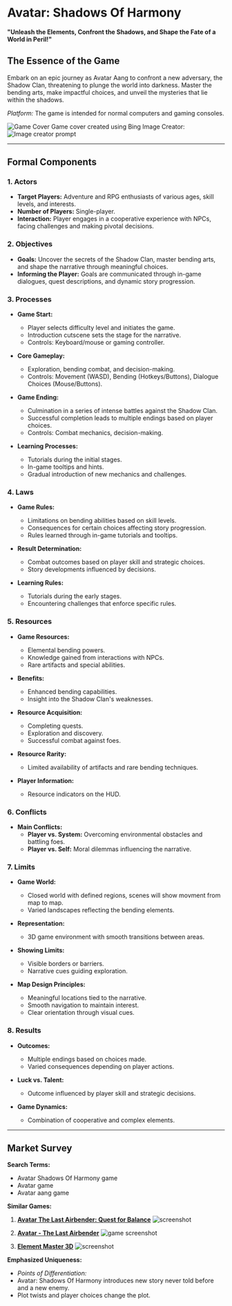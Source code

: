 # Avatar: Shadows Of Harmony

**"Unleash the Elements, Confront the Shadows, and Shape the Fate of a World in Peril!"**

## The Essence of the Game

Embark on an epic journey as Avatar Aang to confront a new adversary, the Shadow Clan, threatening to plunge the world into darkness. Master the bending arts, make impactful choices, and unveil the mysteries that lie within the shadows.

*Platform:* The game is intended for normal computers and gaming consoles.

![Game Cover](https://i.ibb.co/3fCsDpY/image.png)
Game cover created using Bing Image Creator:
![Image creator prompt](https://i.ibb.co/bdtQBSC/image.png)

---

## Formal Components

### 1. Actors

* **Target Players:** Adventure and RPG enthusiasts of various ages, skill levels, and interests.
* **Number of Players:** Single-player.
* **Interaction:** Player engages in a cooperative experience with NPCs, facing challenges and making pivotal decisions.

### 2. Objectives

* **Goals:** Uncover the secrets of the Shadow Clan, master bending arts, and shape the narrative through meaningful choices.
* **Informing the Player:** Goals are communicated through in-game dialogues, quest descriptions, and dynamic story progression.

### 3. Processes

* **Game Start:**
  - Player selects difficulty level and initiates the game.
  - Introduction cutscene sets the stage for the narrative.
  - Controls: Keyboard/mouse or gaming controller.

* **Core Gameplay:**
  - Exploration, bending combat, and decision-making.
  - Controls: Movement (WASD), Bending (Hotkeys/Buttons), Dialogue Choices (Mouse/Buttons).

* **Game Ending:**
  - Culmination in a series of intense battles against the Shadow Clan.
  - Successful completion leads to multiple endings based on player choices.
  - Controls: Combat mechanics, decision-making.

* **Learning Processes:**
  - Tutorials during the initial stages.
  - In-game tooltips and hints.
  - Gradual introduction of new mechanics and challenges.

### 4. Laws

* **Game Rules:**
  - Limitations on bending abilities based on skill levels.
  - Consequences for certain choices affecting story progression.
  - Rules learned through in-game tutorials and tooltips.

* **Result Determination:**
  - Combat outcomes based on player skill and strategic choices.
  - Story developments influenced by decisions.

* **Learning Rules:**
  - Tutorials during the early stages.
  - Encountering challenges that enforce specific rules.

### 5. Resources

* **Game Resources:**
  - Elemental bending powers.
  - Knowledge gained from interactions with NPCs.
  - Rare artifacts and special abilities.
  
* **Benefits:**
  - Enhanced bending capabilities.
  - Insight into the Shadow Clan's weaknesses.
  
* **Resource Acquisition:**
  - Completing quests.
  - Exploration and discovery.
  - Successful combat against foes.

* **Resource Rarity:**
  - Limited availability of artifacts and rare bending techniques.

* **Player Information:**
  - Resource indicators on the HUD.

### 6. Conflicts

* **Main Conflicts:**
  - **Player vs. System:** Overcoming environmental obstacles and battling foes.
  - **Player vs. Self:** Moral dilemmas influencing the narrative.

### 7. Limits

* **Game World:**
  - Closed world with defined regions, scenes will show movment from map to map.
  - Varied landscapes reflecting the bending elements.
  
* **Representation:**
  - 3D game environment with smooth transitions between areas.

* **Showing Limits:**
  - Visible borders or barriers.
  - Narrative cues guiding exploration.

* **Map Design Principles:**
  - Meaningful locations tied to the narrative.
  - Smooth navigation to maintain interest.
  - Clear orientation through visual cues.

### 8. Results

* **Outcomes:**
  - Multiple endings based on choices made.
  - Varied consequences depending on player actions.

* **Luck vs. Talent:**
  - Outcome influenced by player skill and strategic decisions.

* **Game Dynamics:**
  - Combination of cooperative and complex elements.

---

## Market Survey

**Search Terms:**
- Avatar Shadows Of Harmony game
- Avatar game
- Avatar aang game

**Similar Games:**

1. **[Avatar The Last Airbender: Quest for Balance](https://store.steampowered.com/app/1620030/Avatar_The_Last_Airbender__Quest_for_Balance/)**
   ![screenshot](https://i.ibb.co/mbgh8nN/image.png)


2. **[Avatar - The Last Airbender](https://arcadespot.com/game/avatar-the-last-airbender/)**
   ![game screenshot](https://i.ibb.co/3p3Y8L0/image.png)

3. **[Element Master 3D](https://apps.apple.com/il/app/element-master-3d/id1556517330?l=he)**
   ![screenshot](https://i.ibb.co/0sq2R7h/Collage-Jan-10-2024.jpg)


**Emphasized Uniqueness:**
-    *Points of Differentiation:*
   - Avatar: Shadows Of Harmony introduces new story never told before and a new enemy.
   - Plot twists and player choices change the plot.
